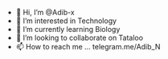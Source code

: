 - 👋 Hi, I’m @Adib-x
- 👀 I’m interested in Technology
- 🌱 I’m currently learning Biology
- 💞️ I’m looking to collaborate on Tataloo
- 📫 How to reach me ... telegram.me/Adib_N

<!---
Adib-x/Adib-x is a ✨ special ✨ repository because its `README.md` (this file) appears on your GitHub profile.
You can click the Preview link to take a look at your changes.
--->
